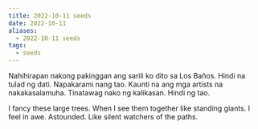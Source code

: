 ```yaml
---
title: 2022-10-11 seeds
date: 2022-10-11
aliases:
  - 2022-10-11 seeds
tags:
  - seeds
---
```

Nahihirapan nakong pakinggan ang sarili ko dito sa Los Baños. Hindi na tulad ng dati. Napakarami nang tao. Kaunti na ang mga artists na nakakasalamuha. Tinatawag nako ng kalikasan. Hindi ng tao.

I fancy these large trees. When I see them together like standing giants. I feel in awe. Astounded. Like silent watchers of the paths.